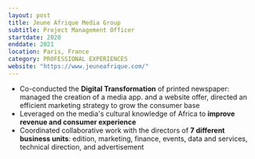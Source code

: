```yaml
---
layout: post
title: Jeune Afrique Media Group
subtitle: Project Management Officer
startdate: 2020
enddate: 2021
location: Paris, France
category: PROFESSIONAL EXPERIENCES
website: "https://www.jeuneafrique.com/"
---
```

- Co-conducted the **Digital Transformation** of printed newspaper: managed the creation of a media app. and a website offer, directed an efficient marketing strategy to grow the consumer base
- Leveraged on the media's cultural knowledge of Africa to **improve revenue and consumer experience**
- Coordinated collaborative work with the directors of **7 different business units**: edition, marketing, finance, events, data and services, technical direction, and advertisement
